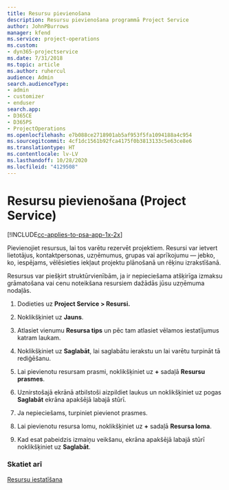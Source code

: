 ```yaml
---
title: Resursu pievienošana
description: Resursu pievienošana programmā Project Service
author: JohnPBurrows
manager: kfend
ms.service: project-operations
ms.custom:
- dyn365-projectservice
ms.date: 7/31/2018
ms.topic: article
ms.author: ruhercul
audience: Admin
search.audienceType:
- admin
- customizer
- enduser
search.app:
- D365CE
- D365PS
- ProjectOperations
ms.openlocfilehash: e7b088ce2718901ab5af953f5fa1094188a4c954
ms.sourcegitcommit: 4cf1dc1561b92fca4175f0b3813133c5e63ce8e6
ms.translationtype: HT
ms.contentlocale: lv-LV
ms.lasthandoff: 10/28/2020
ms.locfileid: "4129508"
---
```

# <a name="add-resources-project-service"></a>Resursu pievienošana (Project Service)

[!INCLUDE[cc-applies-to-psa-app-1x-2x](../includes/cc-applies-to-psa-app-1x-2x.md)]

Pievienojiet resursus, lai tos varētu rezervēt projektiem. Resursi var ietvert lietotājus, kontaktpersonas, uzņēmumus, grupas vai aprīkojumu — jebko, ko, iespējams, vēlēsieties iekļaut projektu plānošanā un rēķinu izrakstīšanā.  
  
Resursus var piešķirt struktūrvienībām, ja ir nepieciešama atšķirīga izmaksu grāmatošana vai cenu noteikšana resursiem dažādās jūsu uzņēmuma nodaļās.  
  
1.  Dodieties uz **Project Service > Resursi.**  
  
2.  Noklikšķiniet uz **Jauns**.  
  
3.  Atlasiet vienumu **Resursa tips** un pēc tam atlasiet vēlamos iestatījumus katram laukam.  
  
4.  Noklikšķiniet uz **Saglabāt**, lai saglabātu ierakstu un lai varētu turpināt tā rediģēšanu.  
  
5.  Lai pievienotu resursam prasmi, noklikšķiniet uz **+** sadaļā **Resursu prasmes**.  
  
6.  Uznirstošajā ekrānā atbilstoši aizpildiet laukus un noklikšķiniet uz pogas **Saglabāt** ekrāna apakšējā labajā stūrī.  
  
7.  Ja nepieciešams, turpiniet pievienot prasmes.  
  
8.  Lai pievienotu resursa lomu, noklikšķiniet uz **+** sadaļā **Resursa loma**.  
  
9. Kad esat pabeidzis izmaiņu veikšanu, ekrāna apakšējā labajā stūrī noklikšķiniet uz **Saglabāt**.  
  
### <a name="see-also"></a>Skatiet arī  
 [Resursu iestatīšana](../psa/set-up-resources.md)
